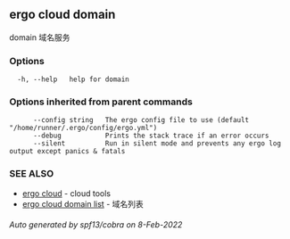 ## ergo cloud domain

domain 域名服务

### Options

```
  -h, --help   help for domain
```

### Options inherited from parent commands

```
      --config string   The ergo config file to use (default "/home/runner/.ergo/config/ergo.yml")
      --debug           Prints the stack trace if an error occurs
      --silent          Run in silent mode and prevents any ergo log output except panics & fatals
```

### SEE ALSO

* [ergo cloud](ergo_cloud.md)	 - cloud tools
* [ergo cloud domain list](ergo_cloud_domain_list.md)	 - 域名列表

###### Auto generated by spf13/cobra on 8-Feb-2022
